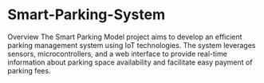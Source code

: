 # Smart-Parking-System
Overview
The Smart Parking Model project aims to develop an efficient parking management system using IoT technologies. The system leverages sensors, microcontrollers, and a web interface to provide real-time information about parking space availability and facilitate easy payment of parking fees.
